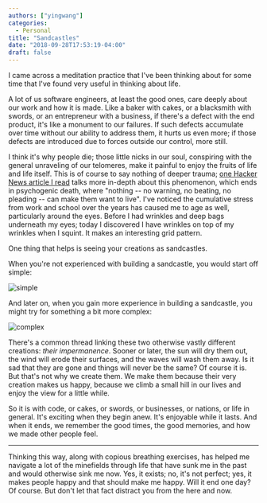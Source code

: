 ```yaml
---
authors: ["yingwang"]
categories:
  - Personal
title: "Sandcastles"
date: "2018-09-28T17:53:19-04:00"
draft: false
---
```


I came across a meditation practice that I've been thinking about for some time
that I've found very useful in thinking about life.

A lot of us software engineers, at least the good ones, care deeply about our
work and how it is made. Like a baker with cakes, or a blacksmith with swords,
or an entrepreneur with a business, if there's a defect with the end product,
it's like a monument to our failures. If such defects accumulate over time
without our ability to address them, it hurts us even more; if those defects are
introduced due to forces outside our control, more still.

I think it's why people die; those little nicks in our soul, conspiring with the
general unraveling of our telomeres, make it painful to enjoy the fruits of life
and life itself. This is of course to say nothing of deeper trauma; [one Hacker
News article I read](https://news.ycombinator.com/item?id=18083509) talks more
in-depth about this phenomenon, which ends in psychogenic death, where "nothing
-- no warning, no beating, no pleading -- can make them want to live". I've
noticed the cumulative stress from work and school over the years has caused me
to age as well, particularly around the eyes. Before I had wrinkles and deep
bags underneath my eyes; today I discovered I have wrinkles on top of my
wrinkles when I squint. It makes an interesting grid pattern.

One thing that helps is seeing your creations as sandcastles.

When you're not experienced with building a sandcastle, you would start off
simple:

![simple](/img/posts/2018/09/28/sandcastles_1.jpg)

And later on, when you gain more experience in building a sandcastle, you might
try for something a bit more complex:

![complex](/img/posts/2018/09/28/sandcastles_2.jpg)

There's a common thread linking these two otherwise vastly different creations:
*their impermanence*. Sooner or later, the sun will dry them out, the wind will
erode their surfaces, and the waves will wash them away. Is it sad that they are
gone and things will never be the same? Of course it is. But that's not why we
create them. We make them because their very creation makes us happy, because we
climb a small hill in our lives and enjoy the view for a little while.

So it is with code, or cakes, or swords, or businesses, or nations, or life in
general. It's exciting when they begin anew. It's enjoyable while it lasts. And
when it ends, we remember the good times, the good memories, and how we made
other people feel.

__________

Thinking this way, along with copious breathing exercises, has helped me
navigate a lot of the minefields through life that have sunk me in the past and
would otherwise sink me now. Yes, it exists; no, it's not perfect; yes, it makes
people happy and that should make me happy. Will it end one day? Of course. But
don't let that fact distract you from the here and now.

